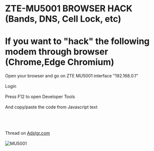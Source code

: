 # ZTE-MU5001 BROWSER HACK (Bands, DNS, Cell Lock, etc)
# If you want to "hack" the following modem through browser (Chrome,Edge Chromium)
Open your browser and go on ZTE MU5001 interface "192.168.0.1" <br />
<br />
Login  <br />
<br />
Press F12 to open Developer Tools <br />
<br />
And copy/paste the code from Javascript text <br />
<br />
<br />
<br />
<br />
Thread on  [Adslgr.com](https://www.adslgr.com/forum/threads/1220156-%CE%9Cifi-mu5001-Secret-settings/page3/)<br />
<br />
![MU5001](https://i.ibb.co/12WwG4Q/Screenshot-24.png)<br />
